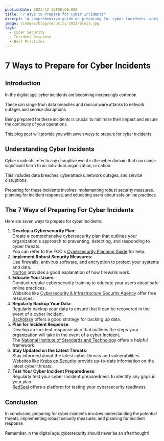 ```yaml
---
publishDate: 2023-12-15T00:00:00Z
title: "7 Ways to Prepare for Cyber Incidents"
excerpt: "A comprehensive guide on preparing for cyber incidents using the best security practices."
image: /images/blog/security-2023/blog5.jpg
tags:
  - Cyber Security
  - Incident Response
  - Best Practices
---
```


<meta name="description" content="Learn how to prepare for cyber incidents with a list of valuable best-security practices. Understand the nature of making your digital space secure and protected.">

<h1 style="font-family: 'Roboto', sans-serif;">7 Ways to Prepare for Cyber Incidents</h1>

<h2 style="font-family: 'Roboto', sans-serif;">Introduction</h2>

<p style="font-family: 'Roboto', sans-serif;">
In the digital age, cyber incidents are becoming increasingly common. <br><br>These can range from data breaches and ransomware attacks to network outages and service disruptions. <br><br>Being prepared for these incidents is crucial to minimize their impact and ensure the continuity of your operations. <br><br>This blog post will provide you with seven ways to prepare for cyber incidents.
</p>

<h2 style="font-family: 'Roboto', sans-serif;">Understanding Cyber Incidents</h2>

<p style="font-family: 'Roboto', sans-serif;">
Cyber incidents refer to any disruptive event in the cyber domain that can cause significant harm to an individual, organization, or nation. <br><br>This includes data breaches, cyberattacks, network outages, and service disruptions. <br><br>Preparing for these incidents involves implementing robust security measures, planning for incident response, and educating users about safe online practices.
</p>

<h2 style="font-family: 'Roboto', sans-serif;">The 7 Ways of Preparing For Cyber Incidents</h2>

<p style="font-family: 'Roboto', sans-serif;">
Here are seven ways to prepare for cyber incidents:
</p>

1. **Develop a Cybersecurity Plan**: <br>Create a comprehensive cybersecurity plan that outlines your organization's approach to preventing, detecting, and responding to cyber threats. <br>You can refer to the FCC's [Cybersecurity Planning Guide](https://www.fcc.gov/cyberplanner) for help.
2. **Implement Robust Security Measures**: <br>Use firewalls, antivirus software, and encryption to protect your systems and data. <br>[Norton](https://us.norton.com/internetsecurity-how-firewalls-work.html) provides a good explanation of how firewalls work.
3. **Educate Your Users**: <br>Conduct regular cybersecurity training to educate your users about safe online practices. <br>Websites like [Cybersecurity & Infrastructure Security Agency](https://www.cisa.gov/) offer free resources.
4. **Regularly Backup Your Data**: <br>Regularly backup your data to ensure that it can be recovered in the event of a cyber Incident. <br>[Backblaze](https://www.backblaze.com/blog/data-backup-strategy/) offers a good strategy for backing up data.
5. **Plan for Incident Response**: <br>Develop an incident response plan that outlines the steps your organization will take in the event of a cyber Incident. <br>The [National Institute of Standards and Technology](https://www.nist.gov/cyberframework) offers a helpful framework.
6. **Stay Updated on the Latest Threats**: <br>Stay informed about the latest cyber threats and vulnerabilities. <br>Websites like [Krebs on Security](https://krebsonsecurity.com/) provide up-to-date information on the latest cyber threats.
7. **Test Your Cyber Incident Preparedness**: <br>Regularly test your cyber Incident preparedness to identify any gaps in your plan. <br>[RedSeal](https://www.redseal.net/) offers a platform for testing your cybersecurity readiness.

<h2 style="font-family: 'Roboto', sans-serif;">Conclusion</h2>

<p style="font-family: 'Roboto', sans-serif;">
In conclusion, preparing for cyber incidents involves understanding the potential threats, implementing robust security measures, and planning for incident response. <br><br>Remember, in the digital age, cybersecurity should never be an afterthought!
</p>